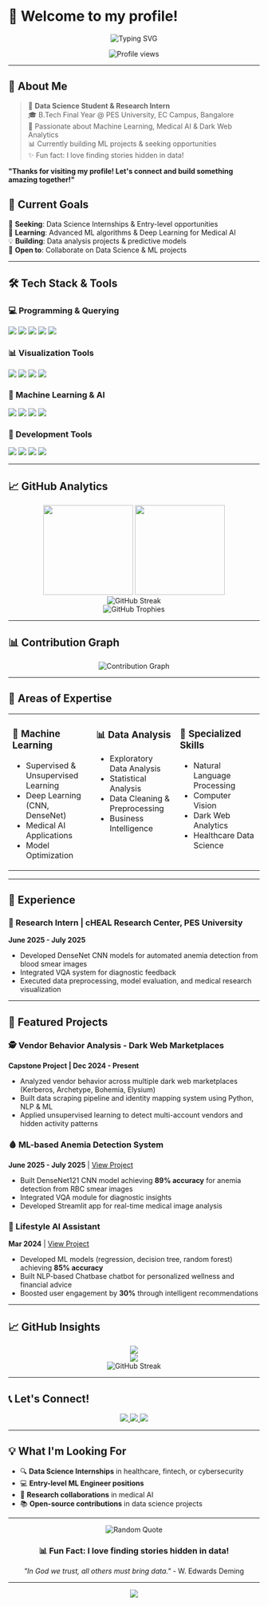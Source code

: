 # 👋 Welcome to my profile!

<div align="center">
  <img src="https://readme-typing-svg.herokuapp.com?font=Fira+Code&size=28&duration=3000&pause=1000&color=FF6B9D&center=true&vCenter=true&width=600&lines=Hi%2C+I'm+PT+Bindushree!;Data+Science+Enthusiast;Machine+Learning+Explorer;Telling+stories+with+data" alt="Typing SVG" />
</div>

<p align="center">
  <img src="https://komarev.com/ghpvc/?username=bindupes&label=Profile%20views&color=FF6B9D&style=flat" alt="Profile views" />
</p>

---

## 🎨 About Me

> 💫 **Data Science Student & Research Intern**  
> 🎓 B.Tech Final Year @ PES University, EC Campus, Bangalore  
> 🔬 Passionate about Machine Learning, Medical AI & Dark Web Analytics  
> 📊 Currently building ML projects & seeking opportunities  
> ✨ Fun fact: I love finding stories hidden in data!  

**"Thanks for visiting my profile! Let's connect and build something amazing together!"**

## 🚀 Current Goals

🎯 **Seeking**: Data Science Internships & Entry-level opportunities  
🌱 **Learning**: Advanced ML algorithms & Deep Learning for Medical AI  
💡 **Building**: Data analysis projects & predictive models  
🤝 **Open to**: Collaborate on Data Science & ML projects  

---

## 🛠️ Tech Stack & Tools

### 💻 Programming & Querying
<p align="left">
  <img src="https://img.shields.io/badge/Python-3776AB?style=for-the-badge&logo=python&logoColor=white"/>
  <img src="https://img.shields.io/badge/MySQL-4479A1?style=for-the-badge&logo=mysql&logoColor=white"/>
  <img src="https://img.shields.io/badge/Pandas-150458?style=for-the-badge&logo=pandas&logoColor=white"/>
  <img src="https://img.shields.io/badge/NumPy-013243?style=for-the-badge&logo=numpy&logoColor=white"/>
  <img src="https://img.shields.io/badge/Excel-217346?style=for-the-badge&logo=microsoft-excel&logoColor=white"/>
</p>

### 📊 Visualization Tools
<p align="left">
  <img src="https://img.shields.io/badge/Tableau-E97627?style=for-the-badge&logo=tableau&logoColor=white"/>
  <img src="https://img.shields.io/badge/Power%20BI-F2C811?style=for-the-badge&logo=powerbi&logoColor=black"/>
  <img src="https://img.shields.io/badge/Matplotlib-11557c?style=for-the-badge&logo=python&logoColor=white"/>
  <img src="https://img.shields.io/badge/Seaborn-388E3C?style=for-the-badge&logo=python&logoColor=white"/>
</p>

### 🤖 Machine Learning & AI
<p align="left">
  <img src="https://img.shields.io/badge/Scikit--learn-F7931E?style=for-the-badge&logo=scikit-learn&logoColor=white"/>
  <img src="https://img.shields.io/badge/TensorFlow-FF6F00?style=for-the-badge&logo=tensorflow&logoColor=white"/>
  <img src="https://img.shields.io/badge/PyTorch-EE4C2C?style=for-the-badge&logo=pytorch&logoColor=white"/>
  <img src="https://img.shields.io/badge/Streamlit-FF4B4B?style=for-the-badge&logo=streamlit&logoColor=white"/>
</p>

### 🧰 Development Tools
<p align="left">
  <img src="https://img.shields.io/badge/Jupyter-F37626?style=for-the-badge&logo=jupyter&logoColor=white"/>
  <img src="https://img.shields.io/badge/Git-F05032?style=for-the-badge&logo=git&logoColor=white"/>
  <img src="https://img.shields.io/badge/GitHub-181717?style=for-the-badge&logo=github&logoColor=white"/>
  <img src="https://img.shields.io/badge/VS%20Code-007ACC?style=for-the-badge&logo=visual-studio-code&logoColor=white"/>
</p>

---

## 📈 GitHub Analytics

<div align="center">
  <img height="180em" src="https://github-readme-stats.vercel.app/api?username=bindupes&show_icons=true&theme=tokyonight&include_all_commits=true&count_private=true&hide=issues,prs,followers"/>
  <img height="180em" src="https://github-readme-stats.vercel.app/api/top-langs/?username=bindupes&layout=compact&langs_count=8&theme=tokyonight"/>
</div>

<div align="center">
  <img src="https://github-readme-streak-stats.herokuapp.com/?user=bindupes&theme=tokyonight" alt="GitHub Streak"/>
</div>

<div align="center">
  <img src="https://github-profile-trophy.vercel.app/?username=bindupes&theme=tokyonight&no-frame=true&row=1&column=7" alt="GitHub Trophies"/>
</div>

---

## 📊 Contribution Graph

<div align="center">
  <img src="https://github-readme-activity-graph.vercel.app/graph?username=bindupes&theme=tokyo-night&hide_border=true" alt="Contribution Graph"/>
</div>

---

## 🎯 Areas of Expertise

<table>
<tr>
<td valign="top" width="33%">

### 🤖 Machine Learning
- Supervised & Unsupervised Learning
- Deep Learning (CNN, DenseNet)
- Medical AI Applications
- Model Optimization

</td>
<td valign="top" width="33%">

### 📊 Data Analysis
- Exploratory Data Analysis
- Statistical Analysis
- Data Cleaning & Preprocessing
- Business Intelligence

</td>
<td valign="top" width="33%">

### 🧠 Specialized Skills
- Natural Language Processing
- Computer Vision
- Dark Web Analytics
- Healthcare Data Science

</td>
</tr>
</table>

---

## 💼 Experience

### 🔬 Research Intern | cHEAL Research Center, PES University
**June 2025 - July 2025**
- Developed DenseNet CNN models for automated anemia detection from blood smear images
- Integrated VQA system for diagnostic feedback
- Executed data preprocessing, model evaluation, and medical research visualization

---

## 🚀 Featured Projects

### 🕵️ Vendor Behavior Analysis - Dark Web Marketplaces
**Capstone Project | Dec 2024 - Present**
- Analyzed vendor behavior across multiple dark web marketplaces (Kerberos, Archetype, Bohemia, Elysium)
- Built data scraping pipeline and identity mapping system using Python, NLP & ML
- Applied unsupervised learning to detect multi-account vendors and hidden activity patterns

### 🩸 ML-based Anemia Detection System
**June 2025 - July 2025** | [View Project](https://github.com/bindupes/cHEAL.git)
- Built DenseNet121 CNN model achieving **89% accuracy** for anemia detection from RBC smear images
- Integrated VQA module for diagnostic insights
- Developed Streamlit app for real-time medical image analysis

### 🤖 Lifestyle AI Assistant
**Mar 2024** | [View Project](https://github.com/bindupes/Lifestyle-AI-assistant)
- Developed ML models (regression, decision tree, random forest) achieving **85% accuracy**
- Built NLP-based Chatbase chatbot for personalized wellness and financial advice
- Boosted user engagement by **30%** through intelligent recommendations

---

## 📈 GitHub Insights

<div align="center">
  <img src="https://github-readme-stats.vercel.app/api?username=bindupes&show_icons=true&theme=radical&include_all_commits=true&count_private=true&hide=issues,prs,followers"/>
</div>

<div align="center">
  <img src="https://github-readme-stats.vercel.app/api/top-langs/?username=bindupes&layout=compact&theme=radical&langs_count=10"/>
</div>

<div align="center">
  <img src="https://github-readme-streak-stats.herokuapp.com/?user=bindupes&theme=radical" alt="GitHub Streak"/>
</div>

---

## 📞 Let's Connect!

<p align="center">
  <a href="https://www.linkedin.com/in/pt-bindu-shree" target="_blank">
    <img src="https://img.shields.io/badge/LinkedIn-0077B5?style=for-the-badge&logo=linkedin&logoColor=white"/>
  </a>
  <a href="mailto:17bindu2004@gmail.com">
    <img src="https://img.shields.io/badge/Gmail-D14836?style=for-the-badge&logo=gmail&logoColor=white"/>
  </a>
  <a href="https://www.kaggle.com/bindusds" target="_blank">
    <img src="https://img.shields.io/badge/Kaggle-20BEFF?style=for-the-badge&logo=kaggle&logoColor=white"/>
  </a>
</p>

---

## 💡 What I'm Looking For

- 🔍 **Data Science Internships** in healthcare, fintech, or cybersecurity
- 💻 **Entry-level ML Engineer positions**
- 🤝 **Research collaborations** in medical AI
- 📚 **Open-source contributions** in data science projects

---

<div align="center">
  <img src="https://quotes-github-readme.vercel.app/api?type=horizontal&theme=radical" alt="Random Quote"/>
</div>

<div align="center">
  
### 📊 Fun Fact: I love finding stories hidden in data!

*"In God we trust, all others must bring data."* - W. Edwards Deming

</div>

---

<p align="center">
  <img src="https://capsule-render.vercel.app/api?type=waving&color=gradient&customColorList=6,11,20&height=100&section=footer&text=Thanks%20for%20visiting!&fontSize=16&fontColor=fff&animation=twinkling"/>
</p>
